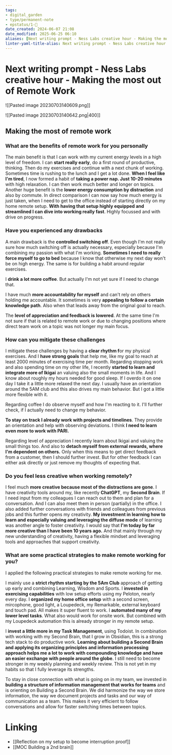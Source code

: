 ```yaml
---
tags:
- digital_garden
- type/permanent-note
- epstatus/1-🌱
date_created: 2024-06-07 21:08
date_modified: 2025-06-25 06:10
aliases: [Next writing prompt - Ness Labs creative hour - Making the most out of Remote Work]
linter-yaml-title-alias: Next writing prompt - Ness Labs creative hour - Making the most out of Remote Work
---
```

# Next writing prompt - Ness Labs creative hour - Making the most out of Remote Work

![[Pasted image 20230703140609.png]]

![[Pasted image 20230703140642.png|400]]

## Making the most of remote work

### What are the benefits of remote work for you personally

The main benefit is that I can work with my current energy levels in a high level of freedom. I can **start really early**, do a first round of productive, thinking. Then do my exercises and continue with a next chunk of working. Sometimes time is rushing to the lunch and I get a lot done. **When I feel like I'm tired**, I now formed a habit of **taking a power nap. Just 10-20 minutes** with high relaxation. I can then work much better and longer on topics.
Another huge benefit is the **lower energy consumption by distraction** and also by commute. In direct comparison I can now say how much energy is just taken, when I need to get to the office instead of starting directly on my home remote setup. **With having that setup highly equipped and streamlined I can dive into working really fast**. Highly focussed and with drive on progress.

### Have you experienced any drawbacks

A main drawback is the **controlled switching off**. Even though I'm not really sure how much switching off is actually necessary, especially because I'm combining my passion with what I'm working. **Sometimes I need to really force myself to go to bed** because I know that otherwise my next day won't be on high energy. The same is for building a habit around regular exercises.

I **drink a lot more coffee**. But actually I'm not yet sure if I need to change that.

I have much **more accountability for myself** and can't rely on others holding me accountable. It sometimes is very **appealing to follow a certain knowledge path**. Also when that leads away from the original goal to reach.

The **level of appreciation and feedback is lowered**. At the same time I'm not sure if that is related to remote work or due to changing positions where direct team work on a topic was not longer my main focus.

### How can you mitigate these challenges

I mitigate these challenges by having a **clear rhythm f**or my physical exercises. And I **have strong goals** that help me, like my goal to reach at least 2000 minutes of exercising time per month. Regarding stopping work and also spending time on my other life, I recently **started to learn and integrate more of Ikigai** an valuing also the small moments in life. And I know about roughly my hours needed for good sleep. If I overdo it on one day I take it a little more relaxed the next day. I usually have an orientation around the 5AM club and this also drives my main behavior. But I got a little more flexible with it.

Regarding coffee I do observe myself and how I'm reacting to it. I'll further check, if I actually need to change my behavior.

**To stay on track I already work with projects and timelines**. They provide an orientation and help with observing deviations. I think **I need to learn even more to work with PARI.**

Regarding level of appreciation I recently learn about Ikigai and valuing the small things too. And also to **detach myself from external rewards, where I'm dependent on others.** Only when this means to get direct feedback from a customer, then I should further invest. But for other feedback I can either ask directly or just remove my thoughts of expecting that.

### Do you feel less creative when working remotely?

I feel much **more creative because most of the distractions are gone**. I have creativity tools around my, like recently **ChatGPT**, my **Second Brain**. If I need input from my colleagues I can reach out to them and plan for a conversation. And I can also meet them in person (partially) in the office. 
I also added further conversations with friends and colleagues from previous jobs and this further opens my creativity. **My investment in learning how to learn and especially valuing and leveraging the diffuse mode** of learning was another angle to foster creativity. 
I would say that **I'm today by far more creative than I have been 10 years ago.** And that mainly through my new understanding of creativity, having a flexible mindset and leveraging tools and approaches that support creativity.

### What are some practical strategies to make remote working for you?

I applied the following practical strategies to make remote working for me.

I mainly use a **strict rhythm starting by the 5Am Club** approach of getting up early and combining Learning, Wisdom and Sports. I **invested in exercising capabilities** with low setup efforts using my Peloton, nearly every day. 
I **organized my home office setup** with a second screen, mircophone, good light, a Loupedeck, my Remarkable, external keyboard and touch pad. All makes it super fluent to work. 
I **automated many of my lower level tasks**. What also would work for onsite work. But combined with my Loupedeck automation this is already stronger in my remote setup.

I **invest a little more in my Task Management**, using Todoist. In combination with working with my Second Brain, that I grow in Obsidian, this is a strong tech stack to do productive work.
**Learning about building a Second Brain and applying its organizing principles and information processing approach helps me a lot to work with compounding knowledge and have an easier exchange with people around the globe**. I still need to become stronger in my weekly planning and weekly review. This is not yet in my habits so that I fully leverage its strengths.

To stay in close connection with what is going on in my team, we invested in **building a structure of information management that works for teams** and is orienting on Building a Second Brain. We did harmonize the way we store information, the way we document projects and tasks and our way of communication as a team. This makes it very efficient to follow conversations and allow for faster switching times between topics.

# Linking

* [[Reflection on my setup to become interruption proof]]
* [[MOC Building a 2nd brain]]